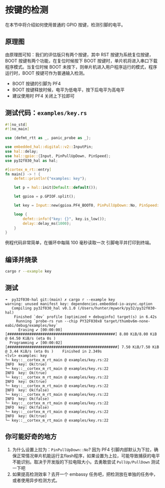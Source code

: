 

# 按键的检测
在本节中将介绍如何使用普通的 GPIO 按键，检测引脚的电平。

## 原理图

由原理图可知：我们的评估版只有两个按键，其中 RST 按键为系统复位按键，BOOT 按键有两个功能，在复位时候按下 BOOT 按键时，单片机将进入串口下载程序模式。当复位时候 BOOT 未按下，则单片机进入用户程序运行的模式，程序运行时，BOOT 按键可作为普通输入检测。

- BOOT 按键的引脚为 PF4
- BOOT 按键释放时候，电平为低电平，按下后电平为高电平
- 建议使用时 PF4 关闭上下拉即可

## 测试代码：`examples/key.rs`
``` rust
#![no_std]
#![no_main]

use {defmt_rtt as _, panic_probe as _};

use embedded_hal::digital::v2::InputPin;
use hal::delay;
use hal::gpio::{Input, PinPullUpDown, PinSpeed};
use py32f030_hal as hal;

#[cortex_m_rt::entry]
fn main() -> ! {
    defmt::println!("examples: key");

    let p = hal::init(Default::default());

    let gpioa = p.GPIOF.split();

    let key = Input::new(gpioa.PF4_BOOT0, PinPullUpDown::No, PinSpeed::Low);

    loop {
        defmt::info!("key: {}", key.is_low());
        delay::delay_ms(1000);
    }
}
```

例程代码非常简单，在循环中每隔 100 毫秒读取一次 引脚电平并打印到终端。

## 编译并烧录
``` bash
cargo r --example key
```

## 测试
```
➜  py32f030-hal git:(main) ✗ cargo r --example key                     
warning: unused manifest key: dependencies.embedded-io-async.option
   Compiling py32f030_hal v0.1.0 (/Users/hunter/mywork/py32/py32f030-hal)
    Finished `dev` profile [optimized + debuginfo] target(s) in 6.42s
     Running `probe-rs run --chip PY32F030x8 target/thumbv6m-none-eabi/debug/examples/key`
      Erasing ✔ [00:00:00] [#################################################] 8.00 KiB/8.00 KiB @ 64.50 KiB/s (eta 0s )
  Programming ✔ [00:00:02] [##################################################] 7.50 KiB/7.50 KiB @ 3.44 KiB/s (eta 0s )    Finished in 2.349s
<lvl> examples: key
└─ key::__cortex_m_rt_main @ examples/key.rs:22  
INFO  key: Ok(true)
└─ key::__cortex_m_rt_main @ examples/key.rs:22  
INFO  key: Ok(true)
└─ key::__cortex_m_rt_main @ examples/key.rs:22  
INFO  key: Ok(true)
└─ key::__cortex_m_rt_main @ examples/key.rs:22  
INFO  key: Ok(false)
└─ key::__cortex_m_rt_main @ examples/key.rs:22  
INFO  key: Ok(false)
└─ key::__cortex_m_rt_main @ examples/key.rs:22  
INFO  key: Ok(false)
└─ key::__cortex_m_rt_main @ examples/key.rs:22  
INFO  key: Ok(true)
└─ key::__cortex_m_rt_main @ examples/key.rs:22  
``` 

## 你可能好奇的地方
1. 为什么设置上拉为：`PinPullUpDown::No`? 
    因为 PF4 引脚内部默认为下拉，确保正常情况单片机能运行主flash程序，如果设置为上拉，可能导致捕获的电平不能识别。取决于开发版的下拉电阻大小。去勇敢尝试 `PullUp/PullDown` 测试一下吧
2. 如果提高检测效率？去开一个 embassy 任务吧，把检测放在单独的任务中，或者使用异步检测方式。